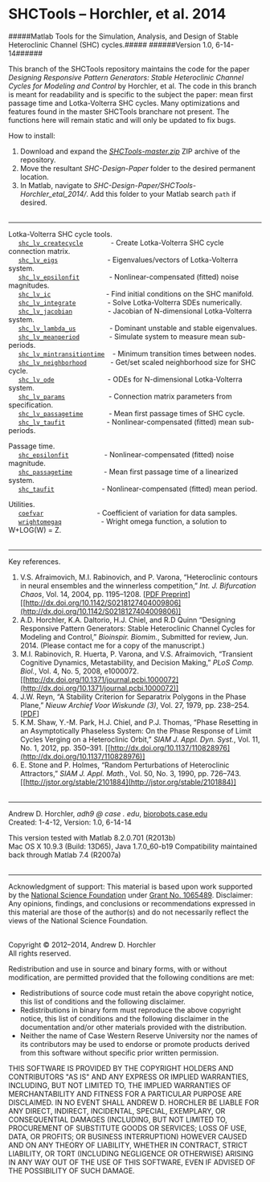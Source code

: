 SHCTools &ndash; Horchler, et al. 2014
========
#####Matlab Tools for the Simulation, Analysis, and Design of Stable Heteroclinic Channel (SHC) cycles.#####
######Version 1.0, 6-14-14######

This branch of the SHCTools repository maintains the code for the paper *Designing Responsive Pattern Generators: Stable Heteroclinic Channel Cycles for Modeling and Control* by Horchler, et al. The code in this branch is meant for readability and is specific to the subject the paper: mean first passage time and Lotka-Volterra SHC cycles. Many optimizations and features found in the master SHCTools branchare not present. The functions here will remain static and will only be updated to fix bugs.

How to install:  
 1. Download and expand the *[SHCTools-master.zip](https://github.com/horchler/SHCTools/archive/SHC-Design-Paper.zip)* ZIP archive of the repository.  
 2. Move the resultant *SHC-Design-Paper* folder to the desired permanent location.  
 3. In Matlab, navigate to *SHC-Design-Paper/SHCTools-Horchler_etal_2014/*. Add this folder to your Matlab search ```path``` if desired.  
&nbsp;  

--------

Lotka-Volterra SHC cycle tools.  
&nbsp;&nbsp;&nbsp;&nbsp;&nbsp;[```shc_lv_createcycle```](https://github.com/horchler/SHCTools/blob/SHC-Design-Paper/SHCTools-Horchler_etal_2014/shc_lv_createcycle.m)&nbsp;&nbsp;&nbsp;&nbsp;&nbsp;&nbsp;&nbsp;&nbsp;&nbsp;&nbsp;&nbsp;&nbsp;&nbsp;&nbsp;- Create Lotka-Volterra SHC cycle connection matrix.  
&nbsp;&nbsp;&nbsp;&nbsp;&nbsp;[```shc_lv_eigs```](https://github.com/horchler/SHCTools/blob/SHC-Design-Paper/SHCTools-Horchler_etal_2014/shc_lv_eigs.m)&nbsp;&nbsp;&nbsp;&nbsp;&nbsp;&nbsp;&nbsp;&nbsp;&nbsp;&nbsp;&nbsp;&nbsp;&nbsp;&nbsp;&nbsp;&nbsp;&nbsp;&nbsp;&nbsp;&nbsp;&nbsp;&nbsp;&nbsp;&nbsp;&nbsp;- Eigenvalues/vectors of Lotka-Volterra system.  
&nbsp;&nbsp;&nbsp;&nbsp;&nbsp;[```shc_lv_epsilonfit```](https://github.com/horchler/SHCTools/blob/SHC-Design-Paper/SHCTools-Horchler_etal_2014/shc_lv_epsilonfit.m)&nbsp;&nbsp;&nbsp;&nbsp;&nbsp;&nbsp;&nbsp;&nbsp;&nbsp;&nbsp;&nbsp;&nbsp;&nbsp;&nbsp;&nbsp;- Nonlinear-compensated (fitted) noise magnitudes.  
&nbsp;&nbsp;&nbsp;&nbsp;&nbsp;[```shc_lv_ic```](https://github.com/horchler/SHCTools/blob/SHC-Design-Paper/SHCTools-Horchler_etal_2014/shc_lv_ic.m)&nbsp;&nbsp;&nbsp;&nbsp;&nbsp;&nbsp;&nbsp;&nbsp;&nbsp;&nbsp;&nbsp;&nbsp;&nbsp;&nbsp;&nbsp;&nbsp;&nbsp;&nbsp;&nbsp;&nbsp;&nbsp;&nbsp;&nbsp;&nbsp;&nbsp;&nbsp;&nbsp;&nbsp;- Find initial conditions on the SHC manifold.  
&nbsp;&nbsp;&nbsp;&nbsp;&nbsp;[```shc_lv_integrate```](https://github.com/horchler/SHCTools/blob/SHC-Design-Paper/SHCTools-Horchler_etal_2014/shc_lv_integrate.m)&nbsp;&nbsp;&nbsp;&nbsp;&nbsp;&nbsp;&nbsp;&nbsp;&nbsp;&nbsp;&nbsp;&nbsp;&nbsp;&nbsp;&nbsp;&nbsp;- Solve Lotka-Volterra SDEs numerically.  
&nbsp;&nbsp;&nbsp;&nbsp;&nbsp;[```shc_lv_jacobian```](https://github.com/horchler/SHCTools/blob/SHC-Design-Paper/SHCTools-Horchler_etal_2014/shc_lv_jacobian.m)&nbsp;&nbsp;&nbsp;&nbsp;&nbsp;&nbsp;&nbsp;&nbsp;&nbsp;&nbsp;&nbsp;&nbsp;&nbsp;&nbsp;&nbsp;&nbsp;&nbsp;&nbsp;- Jacobian of N-dimensional Lotka-Volterra system.  
&nbsp;&nbsp;&nbsp;&nbsp;&nbsp;[```shc_lv_lambda_us```](https://github.com/horchler/SHCTools/blob/SHC-Design-Paper/SHCTools-Horchler_etal_2014/shc_lv_lambda_us.m)&nbsp;&nbsp;&nbsp;&nbsp;&nbsp;&nbsp;&nbsp;&nbsp;&nbsp;&nbsp;&nbsp;&nbsp;&nbsp;&nbsp;&nbsp;&nbsp;&nbsp;- Dominant unstable and stable eigenvalues.  
&nbsp;&nbsp;&nbsp;&nbsp;&nbsp;[```shc_lv_meanperiod```](https://github.com/horchler/SHCTools/blob/SHC-Design-Paper/SHCTools-Horchler_etal_2014/shc_lv_meanperiod.m)&nbsp;&nbsp;&nbsp;&nbsp;&nbsp;&nbsp;&nbsp;&nbsp;&nbsp;&nbsp;&nbsp;&nbsp;&nbsp;&nbsp;&nbsp;- Simulate system to measure mean sub-periods.  
&nbsp;&nbsp;&nbsp;&nbsp;&nbsp;[```shc_lv_mintransitiontime```](https://github.com/horchler/SHCTools/blob/SHC-Design-Paper/SHCTools-Horchler_etal_2014/shc_lv_mintransitiontime.m)&nbsp;&nbsp;&nbsp;&nbsp;- Minimum transition times between nodes.  
&nbsp;&nbsp;&nbsp;&nbsp;&nbsp;[```shc_lv_neighborhood```](https://github.com/horchler/SHCTools/blob/SHC-Design-Paper/SHCTools-Horchler_etal_2014/shc_lv_neighborhood.m)&nbsp;&nbsp;&nbsp;&nbsp;&nbsp;&nbsp;&nbsp;&nbsp;&nbsp;&nbsp;&nbsp;&nbsp;- Get/set scaled neighborhood size for SHC cycle.  
&nbsp;&nbsp;&nbsp;&nbsp;&nbsp;[```shc_lv_ode```](https://github.com/horchler/SHCTools/blob/SHC-Design-Paper/SHCTools-Horchler_etal_2014/shc_lv_ode.m)&nbsp;&nbsp;&nbsp;&nbsp;&nbsp;&nbsp;&nbsp;&nbsp;&nbsp;&nbsp;&nbsp;&nbsp;&nbsp;&nbsp;&nbsp;&nbsp;&nbsp;&nbsp;&nbsp;&nbsp;&nbsp;&nbsp;&nbsp;&nbsp;&nbsp;&nbsp;&nbsp;- ODEs for N-dimensional Lotka-Volterra system.  
&nbsp;&nbsp;&nbsp;&nbsp;&nbsp;[```shc_lv_params```](https://github.com/horchler/SHCTools/blob/SHC-Design-Paper/SHCTools-Horchler_etal_2014/shc_lv_params.m)&nbsp;&nbsp;&nbsp;&nbsp;&nbsp;&nbsp;&nbsp;&nbsp;&nbsp;&nbsp;&nbsp;&nbsp;&nbsp;&nbsp;&nbsp;&nbsp;&nbsp;&nbsp;&nbsp;&nbsp;&nbsp;&nbsp;- Connection matrix parameters from specification.  
&nbsp;&nbsp;&nbsp;&nbsp;&nbsp;[```shc_lv_passagetime```](https://github.com/horchler/SHCTools/blob/SHC-Design-Paper/SHCTools-Horchler_etal_2014/shc_lv_passagetime.m)&nbsp;&nbsp;&nbsp;&nbsp;&nbsp;&nbsp;&nbsp;&nbsp;&nbsp;&nbsp;&nbsp;&nbsp;&nbsp;- Mean first passage times of SHC cycle.  
&nbsp;&nbsp;&nbsp;&nbsp;&nbsp;[```shc_lv_taufit```](https://github.com/horchler/SHCTools/blob/SHC-Design-Paper/SHCTools-Horchler_etal_2014/shc_lv_taufit.m)&nbsp;&nbsp;&nbsp;&nbsp;&nbsp;&nbsp;&nbsp;&nbsp;&nbsp;&nbsp;&nbsp;&nbsp;&nbsp;&nbsp;&nbsp;&nbsp;&nbsp;&nbsp;&nbsp;&nbsp;&nbsp;- Nonlinear-compensated (fitted) mean sub-periods.  

Passage time.  
&nbsp;&nbsp;&nbsp;&nbsp;&nbsp;[```shc_epsilonfit```](https://github.com/horchler/SHCTools/blob/SHC-Design-Paper/SHCTools-Horchler_etal_2014/shc_epsilonfit.m)&nbsp;&nbsp;&nbsp;&nbsp;&nbsp;&nbsp;&nbsp;&nbsp;&nbsp;&nbsp;&nbsp;&nbsp;&nbsp;&nbsp;&nbsp;&nbsp;&nbsp;&nbsp;- Nonlinear-compensated (fitted) noise magnitude.  
&nbsp;&nbsp;&nbsp;&nbsp;&nbsp;[```shc_passagetime```](https://github.com/horchler/SHCTools/blob/SHC-Design-Paper/SHCTools-Horchler_etal_2014/shc_passagetime.m)&nbsp;&nbsp;&nbsp;&nbsp;&nbsp;&nbsp;&nbsp;&nbsp;&nbsp;&nbsp;&nbsp;&nbsp;&nbsp;&nbsp;&nbsp;&nbsp;- Mean first passage time of a linearized system.  
&nbsp;&nbsp;&nbsp;&nbsp;&nbsp;[```shc_taufit```](https://github.com/horchler/SHCTools/blob/SHC-Design-Paper/SHCTools-Horchler_etal_2014/shc_taufit.m)&nbsp;&nbsp;&nbsp;&nbsp;&nbsp;&nbsp;&nbsp;&nbsp;&nbsp;&nbsp;&nbsp;&nbsp;&nbsp;&nbsp;&nbsp;&nbsp;&nbsp;&nbsp;&nbsp;&nbsp;&nbsp;&nbsp;&nbsp;&nbsp;- Nonlinear-compensated (fitted) mean period.  

Utilities.  
&nbsp;&nbsp;&nbsp;&nbsp;&nbsp;[```coefvar```](https://github.com/horchler/SHCTools/blob/SHC-Design-Paper/SHCTools-Horchler_etal_2014/coefvar.m)&nbsp;&nbsp;&nbsp;&nbsp;&nbsp;&nbsp;&nbsp;&nbsp;&nbsp;&nbsp;&nbsp;&nbsp;&nbsp;&nbsp;&nbsp;&nbsp;&nbsp;&nbsp;&nbsp;&nbsp;&nbsp;&nbsp;&nbsp;&nbsp;&nbsp;&nbsp;&nbsp;- Coefficient of variation for data samples.  
&nbsp;&nbsp;&nbsp;&nbsp;&nbsp;[```wrightomegaq```](https://github.com/horchler/SHCTools/blob/SHC-Design-Paper/SHCTools-Horchler_etal_2014/wrightomegaq.m)&nbsp;&nbsp;&nbsp;&nbsp;&nbsp;&nbsp;&nbsp;&nbsp;&nbsp;&nbsp;&nbsp;&nbsp;&nbsp;&nbsp;&nbsp;&nbsp;&nbsp;&nbsp;&nbsp;&nbsp;- Wright omega function, a solution to W+LOG(W) = Z.  
&nbsp;  

--------

Key references.  
 1. V.S. Afraimovich, M.I. Rabinovich, and P. Varona, &#8220;Heteroclinic contours in neural ensembles and the winnerless competition,&#8221; *Int. J. Bifurcation Chaos*, Vol. 14, 2004, pp. 1195&ndash;1208. [[PDF Preprint](http://arxiv.org/abs/nlin/0304016)] [[http://dx.doi.org/10.1142/S0218127404009806](http://dx.doi.org/10.1142/S0218127404009806)]  
 2. A.D. Horchler, K.A. Daltorio, H.J. Chiel, and R.D Quinn &#8220;Designing Responsive Pattern Generators: Stable Heteroclinic Channel Cycles for Modeling and Control,&#8221; *Bioinspir. Biomim.*, Submitted for review, Jun. 2014. (Please contact me for a copy of the manuscript.)  
 3. M.I. Rabinovich, R. Huerta, P. Varona, and V.S. Afraimovich, &#8220;Transient Cognitive Dynamics, Metastability, and Decision Making,&#8221; *PLoS Comp. Biol.*, Vol. 4, No. 5, 2008, e1000072. [[http://dx.doi.org/10.1371/journal.pcbi.1000072](http://dx.doi.org/10.1371/journal.pcbi.1000072)]  
 4. J.W. Reyn, &#8220;A Stability Criterion for Separatrix Polygons in the Phase Plane,&#8221; *Nieuw Archief Voor Wiskunde (3)*, Vol. 27, 1979, pp. 238&ndash;254. [[PDF](https://github.com/horchler/SHCTools/blob/master/references/reyn_criterion_1979.pdf?raw=true)]  
 5. K.M. Shaw, Y.-M. Park, H.J. Chiel, and P.J. Thomas, &#8220;Phase Resetting in an Asymptotically Phaseless System: On the Phase Response of Limit Cycles Verging on a Heteroclinic Orbit,&#8221; *SIAM J. Appl. Dyn. Syst.*, Vol. 11, No. 1, 2012, pp. 350&ndash;391. [[http://dx.doi.org/10.1137/110828976](http://dx.doi.org/10.1137/110828976)]  
 6. E. Stone and P. Holmes, &#8220;Random Perturbations of Heteroclinic Attractors,&#8221; *SIAM J. Appl. Math.*, Vol. 50, No. 3, 1990, pp. 726&ndash;743. [[http://jstor.org/stable/2101884](http://jstor.org/stable/2101884)]  
&nbsp;  

--------

Andrew D. Horchler, *adh9 @ case . edu*, [biorobots.case.edu](http://biorobots.case.edu/)  
Created: 1-4-12, Version: 1.0, 6-14-14  

This version tested with Matlab 8.2.0.701 (R2013b)  
Mac OS X 10.9.3 (Build: 13D65), Java 1.7.0_60-b19 
Compatibility maintained back through Matlab 7.4 (R2007a)  
&nbsp;  

--------

Acknowledgment of support: This material is based upon work supported by the [National Science Foundation](http://www.nsf.gov/) under [Grant No.&nbsp;1065489](http://www.nsf.gov/awardsearch/showAward.do?AwardNumber=1065489). Disclaimer: Any opinions, findings, and conclusions or recommendations expressed in this material are those of the author(s) and do not necessarily reflect the views of the National Science Foundation.  
&nbsp;  

Copyright &copy; 2012&ndash;2014, Andrew D. Horchler  
All rights reserved.  

Redistribution and use in source and binary forms, with or without modification, are permitted provided that the following conditions are met:
 * Redistributions of source code must retain the above copyright notice, this list of conditions and the following disclaimer.
 * Redistributions in binary form must reproduce the above copyright notice, this list of conditions and the following disclaimer in the documentation and/or other materials provided with the distribution.
 * Neither the name of Case Western Reserve University nor the names of its contributors may be used to endorse or promote products derived from this software without specific prior written permission.

THIS SOFTWARE IS PROVIDED BY THE COPYRIGHT HOLDERS AND CONTRIBUTORS "AS IS" AND ANY EXPRESS OR IMPLIED WARRANTIES, INCLUDING, BUT NOT LIMITED TO, THE IMPLIED WARRANTIES OF MERCHANTABILITY AND FITNESS FOR A PARTICULAR PURPOSE ARE DISCLAIMED. IN NO EVENT SHALL ANDREW D. HORCHLER BE LIABLE FOR ANY DIRECT, INDIRECT, INCIDENTAL, SPECIAL, EXEMPLARY, OR CONSEQUENTIAL DAMAGES (INCLUDING, BUT NOT LIMITED TO, PROCUREMENT OF SUBSTITUTE GOODS OR SERVICES; LOSS OF USE, DATA, OR PROFITS; OR BUSINESS INTERRUPTION) HOWEVER CAUSED AND ON ANY THEORY OF LIABILITY, WHETHER IN CONTRACT, STRICT LIABILITY, OR TORT (INCLUDING NEGLIGENCE OR OTHERWISE) ARISING IN ANY WAY OUT OF THE USE OF THIS SOFTWARE, EVEN IF ADVISED OF THE POSSIBILITY OF SUCH DAMAGE.